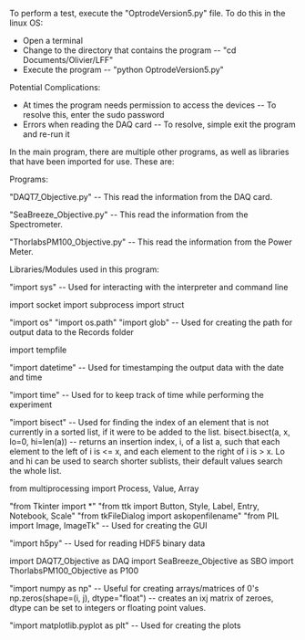To perform a test, execute the "OptrodeVersion5.py" file.
To do this in the linux OS:
- Open a terminal
- Change to the directory that contains the program -- "cd Documents/Olivier/LFF"
- Execute the program -- "python OptrodeVersion5.py"


Potential Complications:
- At times the program needs permission to access the devices -- To resolve this, enter the sudo password
- Errors when reading the DAQ card -- To resolve, simple exit the program and re-run it


In the main program, there are multiple other programs, as well as libraries that have been imported for use. These are:

Programs:

"DAQT7_Objective.py"
-- This read the information from the DAQ card.

"SeaBreeze_Objective.py"
-- This read the information from the Spectrometer.

"ThorlabsPM100_Objective.py"
-- This read the information from the Power Meter.


Libraries/Modules used in this program:

"import sys"
-- Used for interacting with the interpreter and command line

import socket
import subprocess
import struct

"import os"
"import os.path"
"import glob"
-- Used for creating the path for output data to the Records folder

import tempfile

"import datetime"
-- Used for timestamping the output data with the date and time

"import time"
-- Used for to keep track of time while performing the experiment

"import bisect"
-- Used for finding the index of an element that is not currently in a sorted list, if it were to be added to the list.
bisect.bisect(a, x, lo=0, hi=len(a)) -- returns an insertion index, i, of a list a, such that each element to the left of i is <= x, and each element to the right of i is > x. Lo and hi can be used to search shorter sublists, their default values search the whole list.

from multiprocessing import Process, Value, Array

"from Tkinter import *"
"from ttk import Button, Style, Label, Entry, Notebook, Scale"
"from tkFileDialog import askopenfilename"
"from PIL import Image, ImageTk"
-- Used for creating the GUI

"import h5py"
-- Used for reading HDF5 binary data

import DAQT7_Objective as DAQ
import SeaBreeze_Objective as SBO
import ThorlabsPM100_Objective as P100

"import numpy as np"
-- Useful for creating arrays/matrices of 0's
np.zeros(shape=(i, j), dtype="float") -- creates an ixj matrix of zeroes, dtype can be set to integers or floating point values.

"import matplotlib.pyplot as plt"
-- Used for creating the plots

